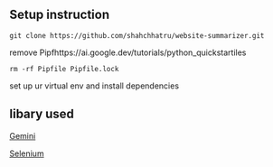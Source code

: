 ## Setup instruction

```
git clone https://github.com/shahchhatru/website-summarizer.git
```

remove Pipfhttps://ai.google.dev/tutorials/python_quickstartiles

```
rm -rf Pipfile Pipfile.lock
```

set up ur virtual env and install dependencies

## libary used 

[Gemini ](!https://ai.google.dev/tutorials/python_quickstart)

[Selenium](!https://www.selenium.dev/documentation/)

